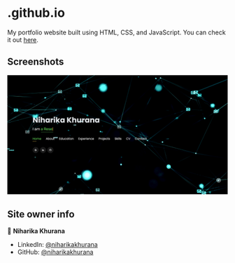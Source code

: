 # .github.io

My portfolio website built using HTML, CSS, and JavaScript. You can check it out [here](https://arasgungore.github.io).



## Screenshots

<p float="center">
    <img src="https://github.com/Niharika-29-12/portfolio/blob/master/Screenshots/ss.png" width="800">
</p>



## Site owner info

👤 **Niharika Khurana**

* LinkedIn: [@niharikakhurana](https://www.linkedin.com/in/niharika-khurana-201413131/)
* GitHub: [@niharikakhurana](https://github.com/Niharika-29-12)
